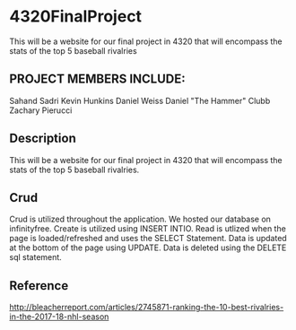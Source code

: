 # 4320FinalProject
This will be a website for our final project in 4320 that will encompass the stats of the top 5 baseball rivalries

## PROJECT MEMBERS INCLUDE:
Sahand Sadri
Kevin Hunkins
Daniel Weiss
Daniel "The Hammer" Clubb
Zachary Pierucci

## Description
This will be a website for our final project in 4320 that will encompass the stats of the top 5 baseball rivalries.

## Crud
Crud is utilized throughout the application. We hosted our database on infinityfree. Create is utilized using INSERT INTIO. Read is utlized when the page is loaded/refreshed and uses the SELECT Statement. Data is updated at the bottom of the page using UPDATE. Data is deleted using the DELETE sql statement. 

## Reference
http://bleacherreport.com/articles/2745871-ranking-the-10-best-rivalries-in-the-2017-18-nhl-season

